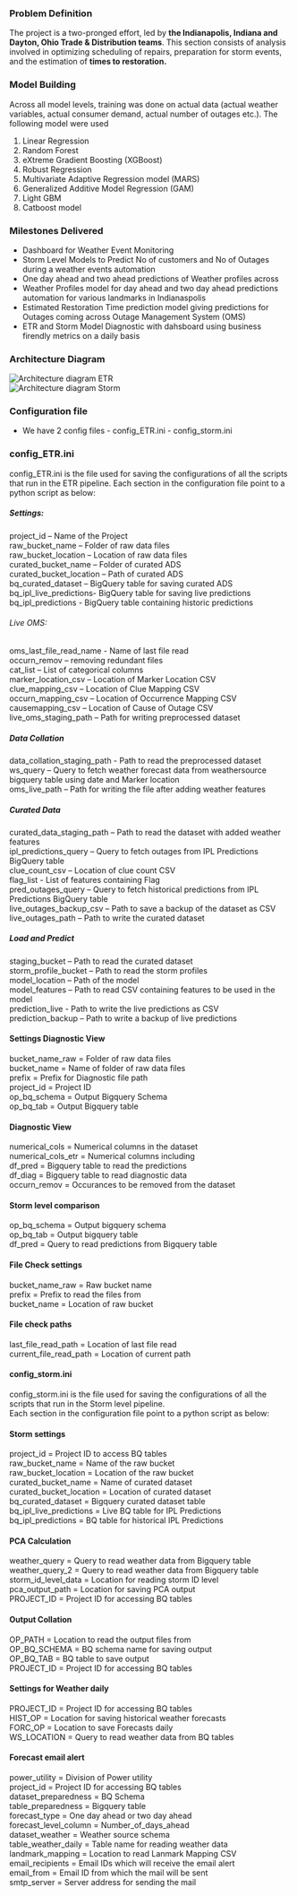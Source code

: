 ### Problem Definition
The project is a two-pronged effort, led by **the Indianapolis, Indiana and Dayton, Ohio Trade & Distribution teams**.  This section consists of analysis involved in optimizing scheduling of repairs, preparation for storm events, and the estimation of **times to restoration.** 

### Model Building
Across all model levels, training was done on actual data (actual weather variables, actual consumer demand, actual number of outages etc.). The following model were used
1.	Linear Regression<br> 
2.	Random Forest<br>
3.	eXtreme Gradient Boosting (XGBoost) <br>
4.	Robust Regression <br>
5.	Multivariate Adaptive Regression model (MARS) <br>
6.	Generalized Additive Model Regression (GAM)<br>
7.  Light GBM
8.  Catboost model

### Milestones Delivered
-	Dashboard for Weather Event Monitoring <br>
-	Storm Level Models to Predict No of customers and No of Outages during a weather events automation <br>
-   One day ahead and two ahead predictions of Weather profiles across  <br>
-   Weather Profiles model for day ahead and two day ahead predictions automation for various landmarks in Indianaspolis <br>
-   Estimated Restoration Time prediction model giving predictions for Outages coming across Outage Management System (OMS) <br>
-   ETR and Storm Model Diagnostic with dahsboard using business firendly metrics on a daily basis

### Architecture Diagram
![Architecture diagram ETR](https://gitlab.com/aes-digital/musigma/outage-restoration/-/raw/master/Project%20Details/Architecture_ETR.jpg?raw=true)
<br>
![Architecture diagram Storm](https://gitlab.com/aes-digital/musigma/outage-restoration/-/raw/master/Project%20Details/Architecture_storm_level.jpg?raw=true)
### Configuration file
- We have 2 config files 
        - config_ETR.ini
        - config_storm.ini
### config_ETR.ini       
config_ETR.ini is the file used for saving the configurations of all the scripts that run in the ETR pipeline.
Each section in the configuration file point to a python script as below:
##### Settings:
project_id – Name of the Project<br>
raw_bucket_name – Folder of raw data files<br>
raw_bucket_location – Location of raw data files<br>
curated_bucket_name – Folder of curated ADS<br>
curated_bucket_location – Path of curated ADS<br>
bq_curated_dataset – BigQuery table for saving curated ADS<br>
bq_ipl_live_predictions- BigQuery table for saving live predictions<br>
bq_ipl_predictions - BigQuery table containing historic predictions<br>
###### Live OMS:
oms_last_file_read_name - Name of last file read<br>
occurn_remov – removing redundant files<br>
cat_list – List of categorical columns<br>
marker_location_csv – Location of Marker Location CSV<br>
clue_mapping_csv – Location of Clue Mapping CSV<br>
occurn_mapping_csv – Location of Occurrence Mapping CSV<br>
causemapping_csv – Location of Cause of Outage CSV<br>
live_oms_staging_path – Path for writing preprocessed dataset<br>
##### Data Collation
data_collation_staging_path - Path to read the preprocessed dataset<br>
ws_query – Query to fetch weather forecast data from weathersource bigquery table using date and Marker location<br>
oms_live_path – Path for writing the file after adding weather features<br>
##### Curated Data 
curated_data_staging_path – Path to read the dataset with added weather features<br>
ipl_predictions_query – Query to fetch outages from IPL Predictions BigQuery table<br>
clue_count_csv – Location of clue count CSV<br>
flag_list - List of features containing Flag<br>
pred_outages_query – Query to fetch historical predictions from IPL Predictions BigQuery table<br>
live_outages_backup_csv – Path to save a backup of the dataset as CSV<br>
live_outages_path – Path to write the curated dataset<br>
##### Load and Predict
staging_bucket – Path to read the curated dataset<br>
storm_profile_bucket – Path to read the storm profiles<br>
model_location – Path of the model <br>
model_features – Path to read CSV containing features to be used in the model<br>
prediction_live - Path to write the live predictions as CSV<br>
prediction_backup – Path to write a backup of live predictions<br>
#### Settings Diagnostic View
bucket_name_raw = Folder of raw data files<br>
bucket_name = Name of folder of raw data files<br>
prefix = Prefix for Diagnostic file path<br>
project_id = Project ID <br>
op_bq_schema = Output Bigquery Schema<br>
op_bq_tab = Output Bigquery table<br>
#### Diagnostic View 
numerical_cols = Numerical columns in the dataset<br>
numerical_cols_etr = Numerical columns including <br>
df_pred = Bigquery table to read the predictions<br>
df_diag = Bigquery table to read diagnostic data <br>
occurn_remov = Occurances to be removed from the dataset<br>
#### Storm level comparison
op_bq_schema = Output bigquery schema<br>
op_bq_tab = Output bigquery table<br>
df_pred = Query to read predictions from Bigquery table<br>
#### File Check settings
bucket_name_raw = Raw bucket name<br>
prefix = Prefix to read the files from<br>
bucket_name = Location of raw bucket<br>
#### File check paths
last_file_read_path = Location of last file read<br>
current_file_read_path = Location of current path<br>

#### config_storm.ini
config_storm.ini is the file used for saving the configurations of all the scripts that run in the Storm level pipeline.<br>
Each section in the configuration file point to a python script as below:<br>
#### Storm settings
project_id = Project ID to access BQ tables <br>
raw_bucket_name = Name of the raw bucket<br>
raw_bucket_location = Location of the raw bucket<br>
curated_bucket_name = Name of curated dataset<br>
curated_bucket_location = Location of curated dataset<br>
bq_curated_dataset = Bigquery curated dataset table <br>
bq_ipl_live_predictions = Live BQ table for IPL Predictions<br>
bq_ipl_predictions = BQ table for historical IPL Predictions<br>
#### PCA Calculation
weather_query = Query to read weather data from Bigquery table<br>
weather_query_2 = Query to read weather data from Bigquery table<br>
storm_id_level_data = Location for reading storm ID level<br>
pca_output_path = Location for saving PCA output<br>
PROJECT_ID = Project ID for accessing BQ tables<br>
#### Output Collation
OP_PATH = Location to read the output files from<br>
OP_BQ_SCHEMA = BQ schema name for saving output<br>
OP_BQ_TAB = BQ table to save output<br>
PROJECT_ID = Project ID for accessing BQ tables<br>
#### Settings for Weather daily
PROJECT_ID = Project ID for accessing BQ tables<br>
HIST_OP = Location for saving historical weather forecasts<br>
FORC_OP = Location to save Forecasts daily<br>
WS_LOCATION = Query to read weather data from BQ tables<br>
#### Forecast email alert
power_utility = Division of Power utility<br>
project_id = Project ID for accessing BQ tables<br>
dataset_preparedness = BQ Schema <br>
table_preparedness = Bigquery table<br>
forecast_type = One day ahead or two day ahead<br>
forecast_level_column = Number_of_days_ahead<br>
dataset_weather = Weather source schema <br>
table_weather_daily = Table name for reading weather data <br>
landmark_mapping = Location to read Lanmark Mapping CSV<br>
email_recipients = Email IDs which will receive the email alert<br>
email_from = Email ID from which the mail will be sent<br>
smtp_server = Server address for sending the mail<br>
